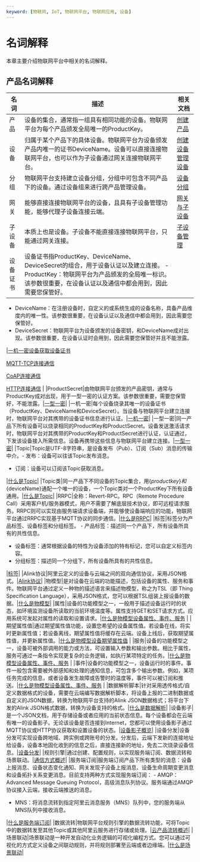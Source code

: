 ```yaml
---
keyword: [物联网, IoT, 物联网平台, 物联网应用, 设备]
---
```


# 名词解释

本章主要介绍物联网平台中相关的名词解释。

## 产品名词解释

|名词|描述|相关文档|
|--|--|----|
|产品|设备的集合，通常指一组具有相同功能的设备。物联网平台为每个产品颁发全局唯一的ProductKey。|[创建产品](/intl.zh-CN/设备接入/创建产品.md)|
|设备|归属于某个产品下的具体设备。物联网平台为设备颁发产品内唯一的证书DeviceName。设备可以直接连接物联网平台，也可以作为子设备通过网关连接物联网平台。|[创建设备](/intl.zh-CN/设备接入/创建设备/单个创建设备.md)[管理设备](t154353.md#) |
|分组|物联网平台支持建立设备分组，分组中可包含不同产品下的设备。通过设备组来进行跨产品管理设备。|[设备分组](/intl.zh-CN/设备管理/设备分组.md)|
|网关|能够直接连接物联网平台的设备，且具有子设备管理功能，能够代理子设备连接云端。|[网关与子设备](/intl.zh-CN/设备管理/网关与子设备/网关与子设备.md)|
|子设备|本质上也是设备。子设备不能直接连接物联网平台，只能通过网关连接。|[子设备管理](/intl.zh-CN/设备管理/网关与子设备/子设备管理.md)|
|设备证书|设备证书指ProductKey、DeviceName、DeviceSecret的组合，用于设备认证以及建立连接。 -   ProductKey：物联网平台为产品颁发的全局唯一标识。该参数很重要，在设备认证以及通信中都会用到，因此需要您保管好。
-   DeviceName：在注册设备时，自定义的或系统生成的设备名称，具备产品维度内的唯一性。该参数很重要，在设备认证以及通信中都会用到，因此需要您保管好。
-   DeviceSecret：物联网平台为设备颁发的设备密钥，和DeviceName成对出现。该参数很重要，在设备认证时会用到，因此需要您保管好并且不能泄露。

|[一机一密](/intl.zh-CN/设备接入/设备安全认证/一机一密.md)[设备获取设备证书](t1876560.md#)

[MQTT-TCP连接通信](/intl.zh-CN/设备接入/使用开放协议自主接入/MQTT协议接入/MQTT-TCP连接通信.md)

[CoAP连接通信](/intl.zh-CN/设备接入/使用开放协议自主接入/CoAP协议接入/CoAP连接通信.md)

[HTTP连接通信](/intl.zh-CN/设备接入/使用开放协议自主接入/HTTP协议接入/HTTP连接通信.md) |
|ProductSecret|由物联网平台颁发的产品密钥，通常与ProductKey成对出现，用于一型一密的认证方案。该参数很重要，需要您保管好，不能泄露。|[一型一密](/intl.zh-CN/设备接入/设备安全认证/一型一密.md)|
|一机一密|每个设备烧录其唯一的设备证书（ProductKey、DeviceName和DeviceSecret）。当设备与物联网平台建立连接时，物联网平台对其携带的设备证书信息进行认证。|[一机一密](/intl.zh-CN/设备接入/设备安全认证/一机一密.md)|
|一型一密|同一产品下所有设备可以烧录相同的ProductKey和ProductSecret。设备发送激活请求时，物联网平台对其携带的ProductKey和ProductSecret进行认证，认证通过，下发该设备接入所需信息。设备再携带这些信息与物联网平台建立连接。|[一型一密](/intl.zh-CN/设备接入/设备安全认证/一型一密.md)|
|Topic|Topic是UTF-8字符串，是设备发布（Pub）、订阅（Sub）消息的传输中介。-   发布：设备可以往该Topic发布消息。
-   订阅：设备可以订阅该Topic获取消息。

|[什么是Topic](/intl.zh-CN/设备接入/消息通信Topic/什么是Topic.md)|
|Topic类|同一产品下不同设备的Topic集合，用$\{productkey\}和$\{deviceName\}通配一个唯一的设备，一个Topic类对一个ProductKey下所有设备通用。|[什么是Topic](/intl.zh-CN/设备接入/消息通信Topic/什么是Topic.md)|
|RRPC|全称：Revert-RPC。RPC（Remote Procedure Call）采用客户机/服务器模式，用户不需要了解底层技术协议，即可远程请求服务。RRPC则可以实现由服务端请求设备端，并能够使设备端响应的功能，物联网平台通过RRPC实现基于MQTT协议的同步通信。|[什么是RRPC](/intl.zh-CN/消息通信/MQTT同步通信（RRPC）/什么是RRPC.md)|
|标签|标签分为产品标签、设备标签和分组标签。 -   产品标签：描述同一个产品下，所有设备所具有的共性信息。
-   设备标签：通常根据设备的特性为设备添加的特有标记，您可以自定义标签内容。
-   分组标签：描述同一个分组下，所有设备所具有的共性信息。

|[标签](/intl.zh-CN/设备管理/标签.md)|
|Alink协议|阿里云定义的设备与云端之间的双向通信协议，采用JSON格式。|[Alink协议](/intl.zh-CN/设备管理/Alink协议/Alink协议.md)|
|物模型|是对设备在云端的功能描述，包括设备的属性、服务和事件。物联网平台通过定义一种物的描述语言来描述物模型，称之为TSL（即 Thing Specification Language），采用JSON格式，您可以根据TSL组装上报设备的数据。|[什么是物模型](/intl.zh-CN/设备管理/物模型/什么是物模型.md)|
|属性|设备的功能模型之一，一般用于描述设备运行时的状态，如环境监测设备所读取的当前环境温度等。属性支持GET和SET请求方式。应用系统可发起对属性的读取和设置请求。|[什么是物模型](/intl.zh-CN/设备管理/物模型/什么是物模型.md)[设备属性、事件、服务](t18885.md#) |
|期望属性值|通过期望属性值功能，设置您希望的设备属性值。若设备在线，将实时更新属性值；若设备离线，期望属性值将缓存在云端。设备上线后，获取期望属性值，并更新属性值。|[什么是物模型](/intl.zh-CN/设备管理/物模型/什么是物模型.md)[设备期望属性值](t135669.md#) |
|服务|设备的功能模型之一，设备可被外部调用的能力或方法，可设置输入参数和输出参数。相比于属性，服务可通过一条指令实现更复杂的业务逻辑，如执行某项特定的任务。|[什么是物模型](/intl.zh-CN/设备管理/物模型/什么是物模型.md)[设备属性、事件、服务](t18885.md#) |
|事件|设备的功能模型之一，设备运行时的事件。事件一般包含需要被外部感知和处理的通知信息，可包含多个输出参数。例如，某项任务完成的信息，或者设备发生故障或告警时的温度等，事件可以被订阅和推送。|[什么是物模型](/intl.zh-CN/设备管理/物模型/什么是物模型.md)[设备属性、事件、服务](t18885.md#) |
|数据解析脚本|针对采用透传格式/自定义数据格式的设备，需要在云端编写数据解析脚本，将设备上报的二进制数据或自定义的JSON数据，转换为物联网平台支持的Alink JSON数据格式；将平台下发的Alink JSON格式数据，转换为设备支持的格式。|[什么是数据解析](/intl.zh-CN/设备管理/数据解析/什么是数据解析.md)|
|设备影子|是一个JSON文档，用于存储设备或者应用的当前状态信息。每个设备都会在云端有唯一的设备影子。无论该设备是否连接到Internet，您都可以使用设备影子通过MQTT协议或HTTP协议获取和设置设备的状态。|[设备影子概览](/intl.zh-CN/设备管理/设备影子/设备影子概览.md)|
|设备分发|设备分发可实现设备跨地域、跨实例或跨账号的分发。分发后，云端下发新的连接地址给设备，设备本地固化收到的信息之后，直接连接新的地址，免去二次烧录设备信息。|[设备分发](/intl.zh-CN/设备管理/设备划归/设备分发.md)|
|规则引擎|通过创建、配置规则，以实现服务端订阅、数据流转和场景联动。|[通信方式概述](/intl.zh-CN/消息通信/通信方式概述.md)|
|服务端订阅|服务端订阅产品下所有类型的消息：设备上报消息、设备状态变化通知、网关发现子设备上报消息、设备生命周期变更消息和设备拓扑关系变更消息。目前支持两种方式实现服务端订阅： -   AMQP：Advanced Message Queuing Protocol，高级消息队列协议。服务端通过AMQP协议接入云端，接收云端推送的消息。
-   MNS：将消息流转到指定阿里云消息服务（MNS）队列中，您的服务端从MNS队列中接收消息。

|[什么是服务端订阅](/intl.zh-CN/消息通信/服务端订阅/什么是服务端订阅.md)|
|数据流转|物联网平台规则引擎的数据流转功能，可将Topic中的数据转发至其他Topic或其他阿里云服务进行存储或处理。|[云产品流转概述](/intl.zh-CN/消息通信/云产品流转/云产品流转概述.md)|
|场景联动|场景联动是一种开发自动化业务逻辑的可视化编程方式。您可以通过可视化的方式定义设备之间联动规则，并将规则部署至云端或者边缘端。|[什么是场景联动](/intl.zh-CN/用户指南/场景联动/什么是场景联动.md)|

